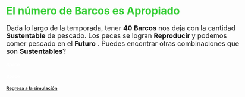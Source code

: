 <style type="text/css">

body{ /* Normal  */
      font-size: 18px;
  }
h1 { /* Header 1 */
  font-size: 28px;
  color: LimeGreen;
}
h2 { /* Header 2 */
  font-size: 12px;
}
h3 { /* Header 3 */
  font-size: 12px;
  color: White
}
</style>

# El número de Barcos es Apropiado

Dada lo largo de la temporada, tener **40 Barcos** nos deja con la cantidad **Sustentable** de pescado. 
Los peces se logran **Reproducir** y podemos comer pescado en el **Futuro** . Puedes encontrar otras combinaciones que son **Sustentables**? 

### Space
### Space

## [Regresa a la simulación](https://tuna.shinyapps.io/InfoGraphicsShinny/)

